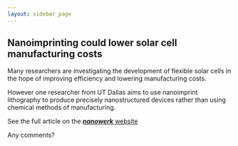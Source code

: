 ```yaml
---
layout: sidebar_page
---
```


## Nanoimprinting could lower solar cell manufacturing costs 

<!--break-->
Many researchers are investigating the development of flexible solar cells in the hope of improving efficiency and lowering manufacturing costs.

However one researcher from UT Dallas aims to use nanoimprint lithography to produce precisely nanostructured devices rather than using chemical methods of manufacturing.  

See the full article on the [<b>*nanowerk*</b> website](http://www.nanowerk.com/news/newsid%3D12921.php)  
  
Any comments?